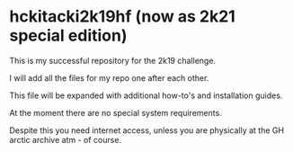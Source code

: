 # hckitacki2k19hf (now as 2k21 special edition)

This is my successful repository for the 2k19 challenge.

I will add all the files for my repo one after each other.

This file will be expanded with additional how-to's and installation guides.

At the moment there are no special system requirements.

Despite this you need internet access, unless you are physically at the GH arctic archive atm - of course.
